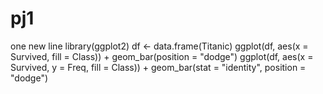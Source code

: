 # pj1
one new line
library(ggplot2)
df <- data.frame(Titanic)
ggplot(df, aes(x = Survived, fill = Class)) +
  geom_bar(position = "dodge")
ggplot(df, aes(x = Survived, y = Freq, fill = Class)) +
   geom_bar(stat = "identity", position = "dodge")